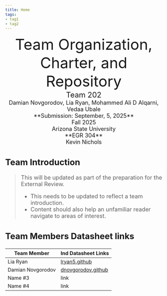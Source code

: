 ```yaml
---
title: Home
tags:
- tag1
- tag2
---
```

<center>
<font size="8">Team Organization, Charter, and Repository<br>
<font size="5">Team 202<br>
<font size="4">Damian Novgorodov, Lia Ryan, Mohammed Ali D Alqarni, Vedaa Ubale<br>
**Submission: September, 5, 2025**<br>
Fall 2025<br>
<font size="4">Arizona State University<br>
**EGR 304**<br>
Kevin Nichols<br>
  

</center>

## Team Introduction
> This will be updated as part of the preparation for the External Review.<br>
>    * This needs to be updated to reflect a team introduction.<br>
>    * Content should also help an unfamiliar reader navigate to areas of interest.


## Team Members Datasheet links

| **Team Member**        |**Ind Datasheet Links** |
| ---------------------- | -----------------------|
| Lia Ryan               | [lryan5.github](https://lryan5.github.io/) |
| Damian Novgorodov      | [dnovgorodov.github](https://dnovgorodov.github.io/) |
| Name #3                | link |
| Name #4                | link |
